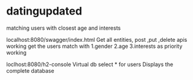 # datingupdated
matching users with closest age and interests

localhost:8080/swagger/index.html
Get all entities, post ,put ,delete apis working 
get the users match with 1.gender 2.age 3.interests as priority working

loclhost:8080/h2-console
Virtual db select * for users
Displays the complete database
